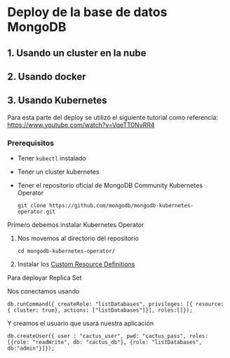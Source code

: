 # Deploy de la base de datos MongoDB

## 1. Usando un cluster en la nube

## 2. Usando docker

## 3. Usando Kubernetes

Para esta parte del deploy se utilizó el siguiente tutorial como referencia: https://www.youtube.com/watch?v=VqeTT0NvRR4

### Prerequisitos 
 
 - Tener `kubectl` instalado 
 - Tener un cluster kubernetes
 - Tener el repositorio oficial de MongoDB Community Kubernetes Operator

    `git clone https://github.com/mongodb/mongodb-kubernetes-operator.git`

Primero debemos instalar Kubernetes Operator

1. Nos movemos al directorio del repositorio

    `cd mongodb-kubernetes-operator/`

2. Instalar los [Custom Resource Definitions](https://kubernetes.io/docs/concepts/extend-kubernetes/api-extension/custom-resources/)



Para deployar Replica Set 


Nos conectamos usando 

`db.runCommand({ createRole: "listDatabases", privileges: [{ resource: { cluster: true}, actions: ["listDatabases"]}], roles:[]});` 

Y creamos el usuario que usará nuestra aplicación

`db.createUser({ user : "cactus_user", pwd: "cactus_pass", roles: [{role: "readWrite", db: "cactus_db"}, {role: "listDatabases", db:"admin"}]});`




